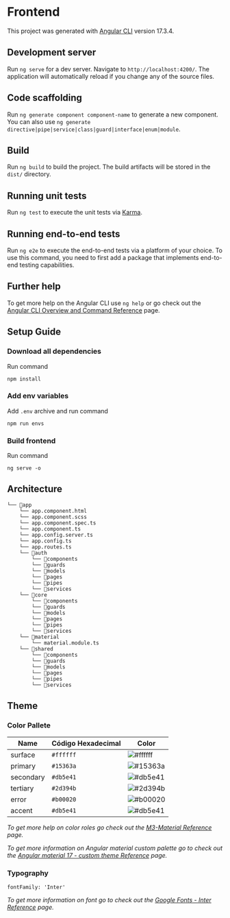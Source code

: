 # Frontend

This project was generated with [Angular CLI](https://github.com/angular/angular-cli) version 17.3.4.

## Development server

Run `ng serve` for a dev server. Navigate to `http://localhost:4200/`. The application will automatically reload if you change any of the source files.

## Code scaffolding

Run `ng generate component component-name` to generate a new component. You can also use `ng generate directive|pipe|service|class|guard|interface|enum|module`.

## Build

Run `ng build` to build the project. The build artifacts will be stored in the `dist/` directory.

## Running unit tests

Run `ng test` to execute the unit tests via [Karma](https://karma-runner.github.io).

## Running end-to-end tests

Run `ng e2e` to execute the end-to-end tests via a platform of your choice. To use this command, you need to first add a package that implements end-to-end testing capabilities.

## Further help

To get more help on the Angular CLI use `ng help` or go check out the [Angular CLI Overview and Command Reference](https://angular.io/cli) page.

## Setup Guide

### Download all dependencies
Run command
```
npm install
```

### Add env variables
Add `.env` archive and run command
```
npm run envs
```

### Build frontend
Run command
```
ng serve -o
```

## Architecture
```
└── 📁app
    └── app.component.html
    └── app.component.scss
    └── app.component.spec.ts
    └── app.component.ts
    └── app.config.server.ts
    └── app.config.ts
    └── app.routes.ts
    └── 📁auth
        └── 📁components
        └── 📁guards
        └── 📁models
        └── 📁pages
        └── 📁pipes
        └── 📁services
    └── 📁core
        └── 📁components
        └── 📁guards
        └── 📁models
        └── 📁pages
        └── 📁pipes
        └── 📁services
    └── 📁material
        └── material.module.ts
    └── 📁shared
        └── 📁components
        └── 📁guards
        └── 📁models
        └── 📁pages
        └── 📁pipes
        └── 📁services
```

## Theme

### Color Pallete
| Name     | Código Hexadecimal | Color                 |
|-------------|--------------------|-----------------------------------|
| surface     | `#ffffff`          | ![#ffffff](https://via.placeholder.com/20/ffffff/000000?text=+) |
| primary     | `#15363a`          | ![#15363a](https://via.placeholder.com/20/15363a/000000?text=+) |
| secondary   | `#db5e41`          | ![#db5e41](https://via.placeholder.com/20/db5e41/000000?text=+) |
| tertiary    | `#2d394b`          | ![#2d394b](https://via.placeholder.com/20/2d394b/000000?text=+) |
| error       | `#b00020`          | ![#b00020](https://via.placeholder.com/20/b00020/000000?text=+) |
| accent      | `#db5e41`          | ![#db5e41](https://via.placeholder.com/20/db5e41/000000?text=+) |

_To get more help on color roles go check out the [M3-Material Reference](https://m3.material.io/styles/color/roles) page._

_To get more information on Angular material custom palette go to check out the [Angular material 17 - custom theme Reference](https://v17.material.angular.io/guide/theming) page._

### Typography
`fontFamily: 'Inter'`

_To get more information on font go to check out the [Google Fonts - Inter Reference](https://fonts.google.com/specimen/Inter) page._